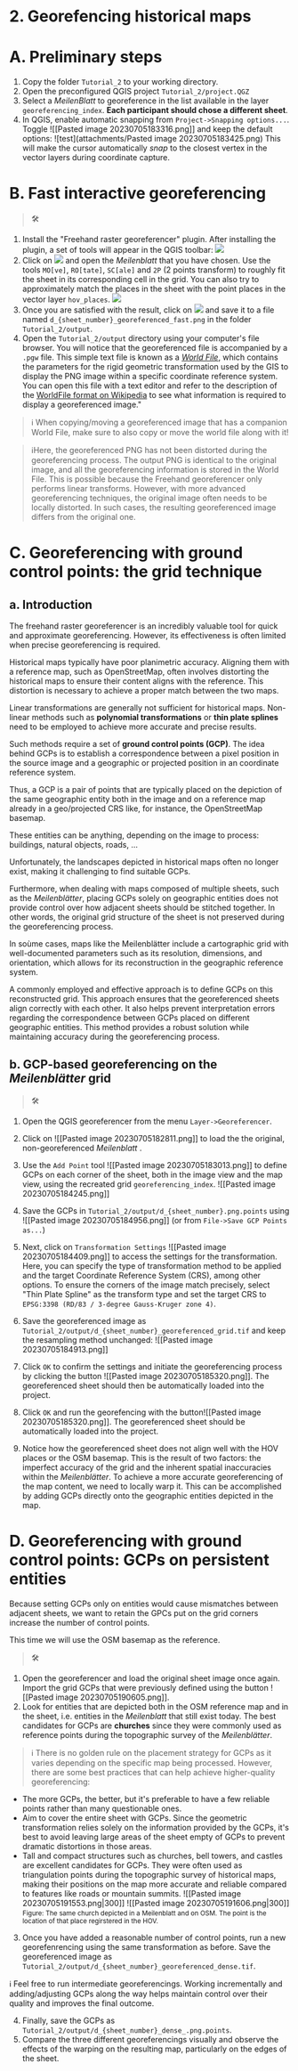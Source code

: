 # 2. Georefencing historical maps

# A. Preliminary steps

1. Copy the folder `Tutorial_2` to your working directory.
2. Open the preconfigured QGIS project `Tutorial_2/project.QGZ`
3. Select a *MeilenBlatt* to georeference in the list available in the layer `georeferencing_index`. **Each participant should chose a different sheet**.
4. In QGIS, enable automatic snapping from `Project->Snapping options...`. Toggle ![[Pasted image 20230705183316.png]] and keep the default options:
![test](attachments/Pasted image 20230705183425.png)
This will make the cursor automatically *snap* to the closest vertex in the vector layers during coordinate capture.

# B. Fast interactive georeferencing

> 🛠️

1.  Install the "Freehand raster georeferencer" plugin. After installing the plugin, a set of tools will appear in the QGIS toolbar: 
![](attachments/Pasted%20image%2020230705172819.png)
2. Click on ![](attachments/Pasted%20image%2020230705172837.png) and open the *Meilenblatt* that you have chosen. Use the tools `MO[ve]`, `RO[tate]`, `SC[ale]` and `2P` (2 points transform) to roughly fit the sheet in its corresponding cell in the grid. You can also try to approximately match the places in the sheet with the point places in the vector layer `hov_places`.
![](attachments/Pasted%20image%2020230705173600.png)
3. Once you are satisfied with the result, click on ![](attachments/Pasted%20image%2020230705173726.png) and save it to a file named `d_{sheet_number}_georeferenced_fast.png` in the folder `Tutorial_2/output`.
4. Open the `Tutorial_2/output` directory using your computer's file browser. You will notice that the georeferenced file is accompanied by a `.pgw` file. This simple text file is known as a [_World File_](https://fr.wikipedia.org/wiki/World_file), which contains the parameters for the rigid geometric transformation used by the GIS to display the PNG image within a specific coordinate reference system. You can open this file with a text editor and refer to the description of the [WorldFile format on Wikipedia](https://de.wikipedia.org/wiki/World-File) to see what information is required to display a georeferenced image."

> ℹ️ When copying/moving a georeferenced image that has a companion World File, make sure to also copy or move the world file along with it!

> ℹ️Here, the georeferenced PNG has not been distorted during the georeferencing process. The output PNG is identical to the original image, and all the georeferencing information is stored in the World File. This is possible because the Freehand georeferencer only performs linear transforms. However, with more advanced georeferencing techniques, the original image often needs to be locally distorted. In such cases, the resulting georeferenced image differs from the original one.

# C. Georeferencing with ground control points: the grid technique

## a. Introduction
The freehand raster georeferencer is an incredibly valuable tool for quick and approximate georeferencing. However, its effectiveness is often limited when precise georeferencing is required.

Historical maps typically have poor planimetric accuracy. Aligning them with a reference map, such as OpenStreetMap, often involves distorting the historical maps to ensure their content aligns with the reference. This distortion is necessary to achieve a proper match between the two maps.

Linear transformations are generally not sufficient for historical maps. Non-linear methods such as **polynomial transformations** or **thin plate splines** need to be employed to achieve more accurate and precise results.

Such methods require a set of **ground control points (GCP)**. The idea behind GCPs is to establish a correspondence between a pixel position in the source image and a geographic or projected position in an coordinate reference system.

Thus, a GCP is a pair of points that are typically placed on the depiction of the same geographic entity both in the image and on a reference map already in a geo/projected CRS like, for instance, the OpenStreetMap basemap.

These entities can be anything, depending on the image to process: buildings, natural objects, roads, ...

Unfortunately, the landscapes depicted in historical maps often no longer exist, making it challenging to find suitable GCPs.

Furthermore, when dealing with maps composed of multiple sheets, such as the _Meilenblätter_, placing GCPs solely on geographic entities does not provide control over how adjacent sheets should be stitched together. In other words, the original grid structure of the sheet is not preserved during the georeferencing process.

In soùme cases, maps like the Meilenblätter include a cartographic grid with well-documented parameters such as its resolution, dimensions, and orientation, which allows for its reconstruction in the geographic reference system.

A commonly employed and effective approach is to define GCPs on this reconstructed grid. This approach ensures that the georeferenced sheets align correctly with each other. It also helps prevent interpretation errors regarding the correspondence between GCPs placed on different geographic entities. This method provides a robust solution while maintaining accuracy during the georeferencing process.

## b. GCP-based georeferencing on the *Meilenblätter* grid

> 🛠️

1. Open the QGIS georeferencer from the menu `Layer->Georeferencer`.
2. Click on ![[Pasted image 20230705182811.png]] to load the the original, non-georeferenced *Meilenblatt* .
3. Use the `Add Point` tool ![[Pasted image 20230705183013.png]] to define GCPs on each corner of the sheet, both in the image view and the map view, using the recreated grid `georeferencing_index`.
![[Pasted image 20230705184245.png]]
4. Save the GCPs in  `Tutorial_2/output/d_{sheet_number}.png.points` using ![[Pasted image 20230705184956.png]] (or from `File->Save GCP Points as...`)
5. Next, click on `Transformation Settings` ![[Pasted image 20230705184409.png]] to access the settings for the transformation. Here, you can specify the type of transformation method to be applied and the target Coordinate Reference System (CRS), among other options.
To ensure the corners of the image match precisely, select "Thin Plate Spline" as the transform type and set the target CRS to `EPSG:3398 (RD/83 / 3-degree Gauss-Kruger zone 4)`.

6. Save the georeferenced image as `Tutorial_2/output/d_{sheet_number}_georeferenced_grid.tif` and keep the resampling method unchanged:
![[Pasted image 20230705184913.png]]

7. Click `OK` to confirm the settings and initiate the georeferencing process by clicking the button ![[Pasted image 20230705185320.png]]. The georeferenced sheet should then be automatically loaded into the project.

8. Click `OK` and run the georefencing with the button![[Pasted image 20230705185320.png]]. The georeferenced sheet should be automatically loaded into the project.
9. Notice how the georeferenced sheet does not align well with the HOV places or the OSM basemap. This is the result of two factors: the imperfect accuracy of the grid and the inherent spatial inaccuracies within the *Meilenblätter*. To achieve a more accurate georeferencing of the map content, we need to locally warp it. This can be accomplished by adding GCPs directly onto the geographic entities depicted in the map.

# D. Georeferencing with ground control points: GCPs on persistent entities

Because setting GCPs only on entities would cause mismatches between adjacent sheets, we want to retain the GPCs put on the grid corners increase the number of control points.

This time we will use the OSM basemap as the reference.

> 🛠️

1. Open the georeferencer and load the original sheet image once again. Import the grid GCPs that were previously defined using the button ![[Pasted image 20230705190605.png]]. 
2. Look for entities that are depicted both in the OSM reference map and in the sheet, i.e. entities in the _Meilenblatt_ that still exist today. The best candidates for GCPs are **churches** since they were commonly used as reference points during the topographic survey of the _Meilenblätter_.

> ℹ️ There is no golden rule on the placement strategy for GCPs as it varies depending on the specific map being processed. However, there are some best practices that can help achieve higher-quality georeferencing:
- The more GCPs, the better, but it's preferable to have a few reliable points rather than many questionable ones.
- Aim to cover the entire sheet with GCPs. Since the geometric transformation relies solely on the information provided by the GCPs, it's best to avoid leaving large areas of the sheet empty of GCPs to prevent dramatic distortions in those areas.
- Tall and compact structures such as churches, bell towers, and castles are excellent candidates for GCPs. They were often used as triangulation points during the topographic survey of historical maps, making their positions on the map more accurate and reliable compared to features like roads or mountain summits.
![[Pasted image 20230705191553.png|300]] ![[Pasted image 20230705191606.png|300]]
<small>Figure: The same church depicted in a Meilenblatt and on OSM. The point is the location of that place regirstered in the HOV.</small>

3. Once you have added a reasonable number of control points, run a new georefenrencing using the same transformation as before. Save the georeferenced image as `Tutorial_2/output/d_{sheet_number}_georeferenced_dense.tif`.

ℹ️ Feel free to run intermediate georeferencings. Working incrementally and adding/adjusting GCPs along the way helps maintain control over their quality and improves the final outcome.

4. Finally, save the GCPs as `Tutorial_2/output/d_{sheet_number}_dense_.png.points`.
5. Compare the three different georeferencings visually and observe the effects of the warping on the resulting map, particularly on the edges of the sheet.
